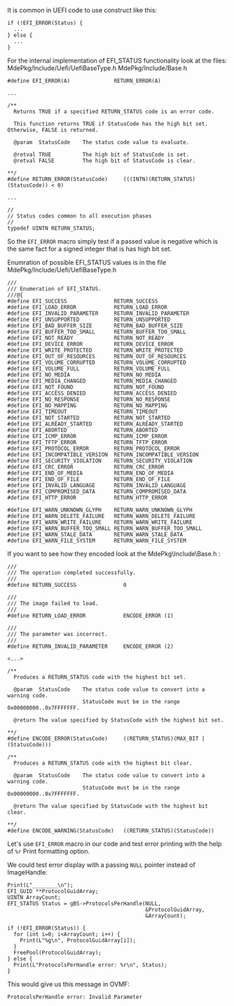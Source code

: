 
It is common in UEFI code to use construct like this:
```
if (!EFI_ERROR(Status) {
  ...
} else {
  ...
}
```

For the internal implementation of EFI_STATUS functionality look at the files:
MdePkg/Include/Uefi/UefiBaseType.h
MdePkg/Include/Base.h

```
#define EFI_ERROR(A)              RETURN_ERROR(A)

...

/**
  Returns TRUE if a specified RETURN_STATUS code is an error code.

  This function returns TRUE if StatusCode has the high bit set.  Otherwise, FALSE is returned.

  @param  StatusCode    The status code value to evaluate.

  @retval TRUE          The high bit of StatusCode is set.
  @retval FALSE         The high bit of StatusCode is clear.

**/
#define RETURN_ERROR(StatusCode)     (((INTN)(RETURN_STATUS)(StatusCode)) < 0)

...

//
// Status codes common to all execution phases
//
typedef UINTN RETURN_STATUS;
```

So the `EFI_ERROR` macro simply test if a passed value is negative which is the same fact for a signed integer that is has high bit set.

Enumration of possible EFI_STATUS values is in the file MdePkg/Include/Uefi/UefiBaseType.h
```
///
/// Enumeration of EFI_STATUS.
///@{
#define EFI_SUCCESS               RETURN_SUCCESS
#define EFI_LOAD_ERROR            RETURN_LOAD_ERROR
#define EFI_INVALID_PARAMETER     RETURN_INVALID_PARAMETER
#define EFI_UNSUPPORTED           RETURN_UNSUPPORTED
#define EFI_BAD_BUFFER_SIZE       RETURN_BAD_BUFFER_SIZE
#define EFI_BUFFER_TOO_SMALL      RETURN_BUFFER_TOO_SMALL
#define EFI_NOT_READY             RETURN_NOT_READY
#define EFI_DEVICE_ERROR          RETURN_DEVICE_ERROR
#define EFI_WRITE_PROTECTED       RETURN_WRITE_PROTECTED
#define EFI_OUT_OF_RESOURCES      RETURN_OUT_OF_RESOURCES
#define EFI_VOLUME_CORRUPTED      RETURN_VOLUME_CORRUPTED
#define EFI_VOLUME_FULL           RETURN_VOLUME_FULL
#define EFI_NO_MEDIA              RETURN_NO_MEDIA
#define EFI_MEDIA_CHANGED         RETURN_MEDIA_CHANGED
#define EFI_NOT_FOUND             RETURN_NOT_FOUND
#define EFI_ACCESS_DENIED         RETURN_ACCESS_DENIED
#define EFI_NO_RESPONSE           RETURN_NO_RESPONSE
#define EFI_NO_MAPPING            RETURN_NO_MAPPING
#define EFI_TIMEOUT               RETURN_TIMEOUT
#define EFI_NOT_STARTED           RETURN_NOT_STARTED
#define EFI_ALREADY_STARTED       RETURN_ALREADY_STARTED
#define EFI_ABORTED               RETURN_ABORTED
#define EFI_ICMP_ERROR            RETURN_ICMP_ERROR
#define EFI_TFTP_ERROR            RETURN_TFTP_ERROR
#define EFI_PROTOCOL_ERROR        RETURN_PROTOCOL_ERROR
#define EFI_INCOMPATIBLE_VERSION  RETURN_INCOMPATIBLE_VERSION
#define EFI_SECURITY_VIOLATION    RETURN_SECURITY_VIOLATION
#define EFI_CRC_ERROR             RETURN_CRC_ERROR
#define EFI_END_OF_MEDIA          RETURN_END_OF_MEDIA
#define EFI_END_OF_FILE           RETURN_END_OF_FILE
#define EFI_INVALID_LANGUAGE      RETURN_INVALID_LANGUAGE
#define EFI_COMPROMISED_DATA      RETURN_COMPROMISED_DATA
#define EFI_HTTP_ERROR            RETURN_HTTP_ERROR

#define EFI_WARN_UNKNOWN_GLYPH    RETURN_WARN_UNKNOWN_GLYPH
#define EFI_WARN_DELETE_FAILURE   RETURN_WARN_DELETE_FAILURE
#define EFI_WARN_WRITE_FAILURE    RETURN_WARN_WRITE_FAILURE
#define EFI_WARN_BUFFER_TOO_SMALL RETURN_WARN_BUFFER_TOO_SMALL
#define EFI_WARN_STALE_DATA       RETURN_WARN_STALE_DATA
#define EFI_WARN_FILE_SYSTEM      RETURN_WARN_FILE_SYSTEM
```

If you want to see how they encoded look at the MdePkg\Include\Base.h :
```
///
/// The operation completed successfully.
///
#define RETURN_SUCCESS               0

///
/// The image failed to load.
///
#define RETURN_LOAD_ERROR            ENCODE_ERROR (1)

///
/// The parameter was incorrect.
///
#define RETURN_INVALID_PARAMETER     ENCODE_ERROR (2)

<...>

/**
  Produces a RETURN_STATUS code with the highest bit set.

  @param  StatusCode    The status code value to convert into a warning code.
                        StatusCode must be in the range 0x00000000..0x7FFFFFFF.

  @return The value specified by StatusCode with the highest bit set.

**/
#define ENCODE_ERROR(StatusCode)     ((RETURN_STATUS)(MAX_BIT | (StatusCode)))

/**
  Produces a RETURN_STATUS code with the highest bit clear.

  @param  StatusCode    The status code value to convert into a warning code.
                        StatusCode must be in the range 0x00000000..0x7FFFFFFF.

  @return The value specified by StatusCode with the highest bit clear.

**/
#define ENCODE_WARNING(StatusCode)   ((RETURN_STATUS)(StatusCode))
```

Let's use `EFI_ERROR` macro in our code and test error printing with the help of `%r` Print formatting option.

We could test error display with a passing `NULL` pointer instead of ImageHandle:
```
Print(L"________\n");
EFI_GUID **ProtocolGuidArray;
UINTN ArrayCount;
EFI_STATUS Status = gBS->ProtocolsPerHandle(NULL,
                                            &ProtocolGuidArray,
                                            &ArrayCount);

if (!EFI_ERROR(Status)) {
  for (int i=0; i<ArrayCount; i++) {
    Print(L"%g\n", ProtocolGuidArray[i]);
  }
  FreePool(ProtocolGuidArray);
} else {
  Print(L"ProtocolsPerHandle error: %r\n", Status);
}
```

This would give us this message in OVMF:
```
ProtocolsPerHandle error: Invalid Parameter
```
